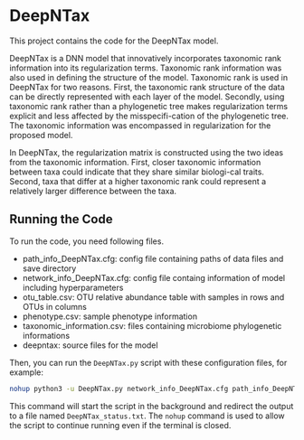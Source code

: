 # DeepNTax

This project contains the code for the DeepNTax model. 

DeepNTax is a DNN model that innovatively incorporates taxonomic rank information into its regularization terms. Taxonomic rank information was also used in defining the structure of the model. Taxonomic rank is used in DeepNTax for two reasons. First, the taxonomic rank structure of the data can be directly represented with each layer of the model. Secondly, using taxonomic rank rather than a phylogenetic tree makes regularization terms explicit and less affected by the misspecifi-cation of the phylogenetic tree. The taxonomic information was encompassed in regularization for the proposed model. 

In DeepNTax, the regularization matrix is constructed using the two ideas from the taxonomic information. First, closer taxonomic information between taxa could indicate that they share similar biologi-cal traits. Second, taxa that differ at a higher taxonomic rank could represent a relatively larger difference between the taxa. 


## Running the Code
To run the code, you need following files. 

* path_info_DeepNTax.cfg: config file containing paths of data files and save directory
* network_info_DeepNTax.cfg: config file containg information of model including hyperparameters
* otu_table.csv: OTU relative abundance table with samples in rows and OTUs in columns
* phenotype.csv: sample phenotype information
* taxonomic_information.csv: files containing microbiome phylogenetic informations
* deepntax: source files for the model

Then, you can run the `DeepNTax.py` script with these configuration files, for example:

```bash
nohup python3 -u DeepNTax.py network_info_DeepNTax.cfg path_info_DeepNTax.cfg > ./DeepNTax_status.txt &
```

This command will start the script in the background and redirect the output to a file named `DeepNTax_status.txt`. The `nohup` command is used to allow the script to continue running even if the terminal is closed.
